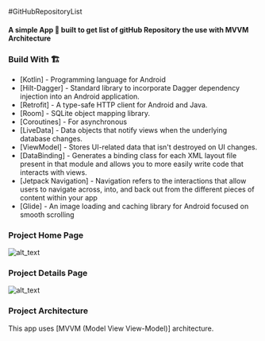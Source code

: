 #GitHubRepositoryList
#### A simple  App 📱 built to get list of gitHub Repository the use with MVVM Architecture 
### Build With 🏗️
- [Kotlin] - Programming language for Android
- [Hilt-Dagger] - Standard library to incorporate Dagger dependency injection into an Android application.
- [Retrofit] -  A type-safe HTTP client for Android and Java.
- [Room] - SQLite object mapping library.
- [Coroutines] - For asynchronous
- [LiveData] - Data objects that notify views when the underlying database changes.
- [ViewModel] - Stores UI-related data that isn't destroyed on UI changes.
- [DataBinding] - Generates a binding class for each XML layout file present in that module and allows you to more easily write code that interacts with views.
- [Jetpack Navigation] - Navigation refers to the interactions that allow users to navigate across, into, and back out from the different pieces of content within your app
- [Glide] - An image loading and caching library for Android focused on smooth scrolling
### Project Home Page 
![alt_text](https://github.com/nirzonpop192/Bs23/tree/main/screen_short/home_page.png?raw=true)
### Project Details Page
![alt_text](https://github.com/nirzonpop192/Bs23/tree/main/screen_short/details_page.png?raw=true)
### Project Architecture 
This app uses [MVVM (Model View View-Model)] architecture.

